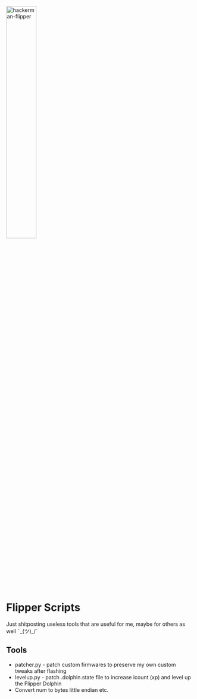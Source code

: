 <img src="https://miro.medium.com/v2/resize:fit:4800/format:webp/1*pCu3qdwrNTUcCm553x46gg.png" width="40%" alt="hackerman-flipper">
<br>

# Flipper Scripts 

Just shitposting useless tools that are useful for me,
maybe for others as well ¯\_(ツ)_/¯

## Tools
* patcher.py - patch custom firmwares to preserve my own custom tweaks after flashing
* levelup.py - patch .dolphin.state file to increase icount (xp) and level up the Flipper Dolphin
* Convert num to bytes little endian etc. 
